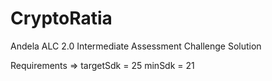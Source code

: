 # CryptoRatia
Andela ALC 2.0 Intermediate Assessment Challenge Solution

Requirements =>
  targetSdk = 25
  minSdk = 21
